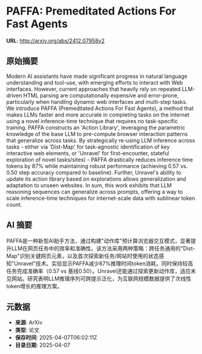 # PAFFA: Premeditated Actions For Fast Agents

**URL**: http://arxiv.org/abs/2412.07958v2

## 原始摘要

Modern AI assistants have made significant progress in natural language
understanding and tool-use, with emerging efforts to interact with Web
interfaces. However, current approaches that heavily rely on repeated
LLM-driven HTML parsing are computationally expensive and error-prone,
particularly when handling dynamic web interfaces and multi-step tasks. We
introduce PAFFA (Premeditated Actions For Fast Agents), a method that makes
LLMs faster and more accurate in completing tasks on the internet using a novel
inference-time technique that requires no task-specific training. PAFFA
constructs an 'Action Library', leveraging the parametric knowledge of the base
LLM to pre-compute browser interaction patterns that generalize across tasks.
By strategically re-using LLM inference across tasks - either via 'Dist-Map'
for task-agnostic identification of key interactive web elements, or 'Unravel'
for first-encounter, stateful exploration of novel tasks/sites) - PAFFA
drastically reduces inference time tokens by 87% while maintaining robust
performance (achieving 0.57 vs. 0.50 step accuracy compared to baseline).
Further, Unravel's ability to update its action library based on explorations
allows generalization and adaptation to unseen websites. In sum, this work
exhibits that LLM reasoning sequences can generalize across prompts, offering a
way to scale inference-time techniques for internet-scale data with sublinear
token count.


## AI 摘要

PAFFA是一种新型AI助手方法，通过构建"动作库"预计算浏览器交互模式，显著提升LLM在网页任务中的效率和准确性。该方法采用两种策略：跨任务通用的"Dist-Map"识别关键网页元素，以及首次探索新任务/网站时使用的状态感知"Unravel"技术。实验显示PAFFA减少87%推理时间token消耗，同时保持较高任务完成准确率（0.57 vs 基线0.50）。Unravel还能通过探索更新动作库，适应未见网站。研究表明LLM推理序列可跨提示泛化，为互联网规模数据提供了次线性token增长的推理方案。

## 元数据

- **来源**: ArXiv
- **类型**: 论文
- **保存时间**: 2025-04-07T06:02:11Z
- **目录日期**: 2025-04-07
